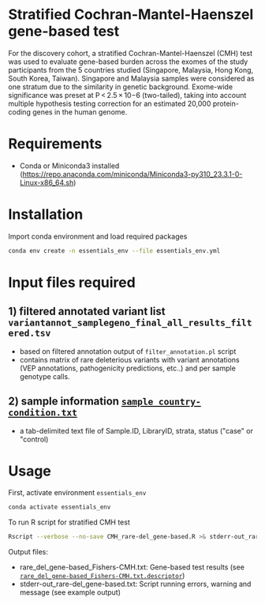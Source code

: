 # Stratified Cochran-Mantel-Haenszel gene-based test
For the discovery cohort, a stratified Cochran-Mantel-Haenszel (CMH) test was used to evaluate gene-based burden across the exomes of the study participants from the 5 countries studied (Singapore, Malaysia, Hong Kong, South Korea, Taiwan). Singapore and Malaysia samples were considered as one stratum due to the similarity in genetic background. Exome-wide significance was preset at P < 2.5 × 10−6 (two-tailed), taking into account multiple hypothesis testing correction for an estimated 20,000 protein-coding genes in the human genome. 

# Requirements
- Conda or Miniconda3 installed (https://repo.anaconda.com/miniconda/Miniconda3-py310_23.3.1-0-Linux-x86_64.sh)

# Installation
Import conda environment and load required packages

```bash
conda env create -n essentials_env --file essentials_env.yml
```

# Input files required
## 1)	filtered annotated variant list `variantannot_samplegeno_final_all_results_filtered.tsv`
- based on filtered annotation output of `filter_annotation.pl` script
- contains matrix of rare deleterious variants with variant annotations (VEP annotations, pathogenicity predictions, etc..) and per sample genotype calls.

## 2) sample information [`sample_country-condition.txt`](/Gene_based_test/sample_country-condition.txt)
- a tab-delimited text file of Sample.ID, LibraryID, strata, status ("case" or "control)
  
  
# Usage
First, activate environment `essentials_env`

```bash
conda activate essentials_env
```

To run R script for stratified CMH test
```bash
Rscript --verbose --no-save CMH_rare-del_gene-based.R >& stderr-out_rare-del_gene-based.txt
```

Output files: 
- rare_del_gene-based_Fishers-CMH.txt: Gene-based test results (see [`rare_del_gene-based_Fishers-CMH.txt.descriptor`](/Gene_based_test/rare_del_gene-based_Fishers-CMH.txt.descriptor))
- stderr-out_rare-del_gene-based.txt: Script running errors, warning and message (see example output)

